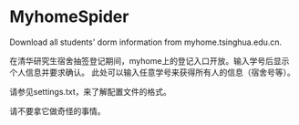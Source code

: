 # MyhomeSpider
Download all students' dorm information from myhome.tsinghua.edu.cn.

在清华研究生宿舍抽签登记期间，myhome上的登记入口开放。输入学号后显示个人信息并要求确认。
此处可以输入任意学号来获得所有人的信息（宿舍号等）。

请参见settings.txt，来了解配置文件的格式。

请不要拿它做奇怪的事情。
